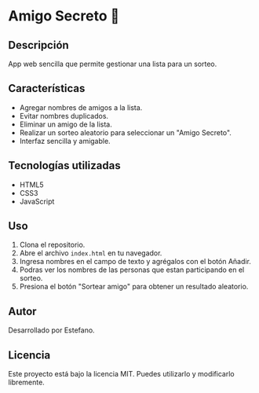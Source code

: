 # Amigo Secreto 🎁

## Descripción
App web sencilla que permite gestionar una lista para un sorteo. 

## Características
- Agregar nombres de amigos a la lista.
- Evitar nombres duplicados.
- Eliminar un amigo de la lista.
- Realizar un sorteo aleatorio para seleccionar un "Amigo Secreto".
- Interfaz sencilla y amigable.

## Tecnologías utilizadas
- HTML5
- CSS3
- JavaScript

## Uso
1. Clona el repositorio.
2. Abre el archivo `index.html` en tu navegador.
3. Ingresa nombres en el campo de texto y agrégalos con el botón Añadir.
4. Podras ver los nombres de las personas que estan participando en el sorteo.
5. Presiona el botón "Sortear amigo" para obtener un resultado aleatorio.

## Autor
Desarrollado por Estefano.

## Licencia
Este proyecto está bajo la licencia MIT. Puedes utilizarlo y modificarlo libremente.

